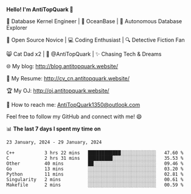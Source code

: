 
**Hello! I'm AntiTopQuark 👋**

🔧 Database Kernel Engineer | 🌊 OceanBase | 🤖 Autonomous Database Explorer

🌱 Open Source Novice | 💻 Coding Enthusiast | 🔍 Detective Fiction Fan

😸 Cat Dad x2 | 🎉 @AntiTopQuark | ✨ Chasing Tech & Dreams

🌐 My blog: http://blog.antitopquark.website/

📄 My Resume: http://cv_cn.antitopquark.website/

🏆 My OJ: http://oj.antitopquark.website/

📧 How to reach me: AntiTopQuark1350@outlook.com

Feel free to follow my GitHub and connect with me! 😄

📊 **The last 7 days I spent my time on** 

<!--START_SECTION:waka-->
```text
23 January, 2024 - 29 January, 2024

C++           3 hrs 22 mins   ████████████░░░░░░░░░░░░░   47.60 % 
C             2 hrs 31 mins   █████████░░░░░░░░░░░░░░░░   35.53 % 
Other         40 mins         ██░░░░░░░░░░░░░░░░░░░░░░░   09.46 % 
Go            13 mins         ░░░░░░░░░░░░░░░░░░░░░░░░░   03.20 % 
Python        11 mins         ░░░░░░░░░░░░░░░░░░░░░░░░░   02.81 % 
Singularity   2 mins          ░░░░░░░░░░░░░░░░░░░░░░░░░   00.61 % 
Makefile      2 mins          ░░░░░░░░░░░░░░░░░░░░░░░░░   00.59 %
```
<!--END_SECTION:waka-->


